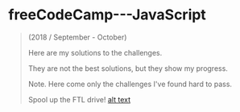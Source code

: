 # freeCodeCamp---JavaScript
> (2018 / September - October) 
>
> Here are my solutions to the challenges. 
> 
> They are not the best solutions, but they show my progress. 
>
> Note. Here come only the challenges I've found hard to pass. 
>
> Spool up the FTL drive!
[alt text](https://sd.keepcalm-o-matic.co.uk/i-w600/keep-calm-and-spool-up-the-ftl-drive.jpg)

